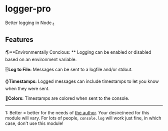# logger-pro
Better logging in Node.<sub>1</sub>

## Features

🌎**Environmentally Concious: ** Logging can be enabled or disabled based on an environment variable.

🗄**Log to File:** Messages can be sent to a logfile and/or stdout. 

⌚️**Timestamps:** Logged messages can include timestamps to let you know when they were sent.

🎨**Colors:** Timestamps are colored when sent to the console.


---
1: Better = better for the needs of [the author](http://twitter.com/alexarena). Your desire/need for this module will vary. For lots of people, `console.log` will work just fine, in which case, don't use this module!
